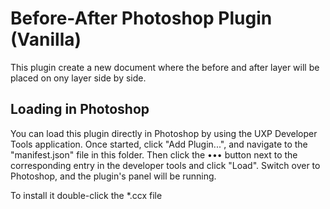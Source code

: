 # Before-After Photoshop Plugin (Vanilla)

This plugin create a new document where the before and after layer will be placed on ony layer side by side.

## Loading in Photoshop

You can load this plugin directly in Photoshop by using the UXP Developer Tools application. Once started, click "Add Plugin...", and navigate to the "manifest.json" file in this folder. Then click the ••• button next to the corresponding entry in the developer tools and click "Load". Switch over to Photoshop, and the plugin's panel will be running.

To install it double-click the *.ccx file
